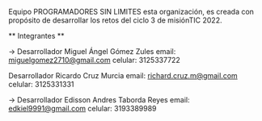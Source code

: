 Equipo PROGRAMADORES SIN LIMITES 
esta organización, es creada con propósito de desarrollar los retos del ciclo 3 de misiónTIC 2022.

** Integrantes **

-> Desarrollador 
Miguel Ángel Gómez Zules 
email: miguelgomez2710@gmail.com
celular: 3125337722



Desarrollador 
Ricardo  Cruz  Murcia 
email: richard.cruz.m@gmail.com
celular: 3125331331


-> Desarrollador 
Edisson Andres Taborda Reyes
email: edkiel9991@gmail.com
celular: 3193389989
